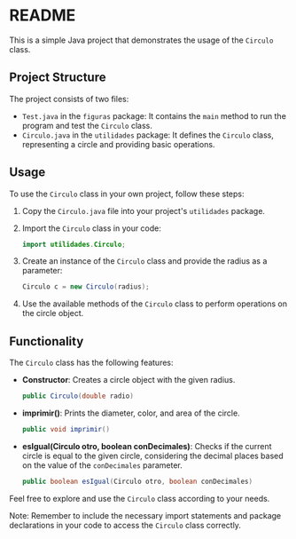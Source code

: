 # README

This is a simple Java project that demonstrates the usage of the `Circulo` class.

## Project Structure

The project consists of two files:

- `Test.java` in the `figuras` package: It contains the `main` method to run the program and test the `Circulo` class.
- `Circulo.java` in the `utilidades` package: It defines the `Circulo` class, representing a circle and providing basic operations.

## Usage

To use the `Circulo` class in your own project, follow these steps:

1. Copy the `Circulo.java` file into your project's `utilidades` package.

2. Import the `Circulo` class in your code:
   ```java
   import utilidades.Circulo;
   ```

3. Create an instance of the `Circulo` class and provide the radius as a parameter:
   ```java
   Circulo c = new Circulo(radius);
   ```

4. Use the available methods of the `Circulo` class to perform operations on the circle object.

## Functionality

The `Circulo` class has the following features:

- **Constructor**: Creates a circle object with the given radius.
  ```java
  public Circulo(double radio)
  ```

- **imprimir()**: Prints the diameter, color, and area of the circle.
  ```java
  public void imprimir()
  ```

- **esIgual(Circulo otro, boolean conDecimales)**: Checks if the current circle is equal to the given circle, considering the decimal places based on the value of the `conDecimales` parameter.
  ```java
  public boolean esIgual(Circulo otro, boolean conDecimales)
  ```

Feel free to explore and use the `Circulo` class according to your needs.

Note: Remember to include the necessary import statements and package declarations in your code to access the `Circulo` class correctly.
